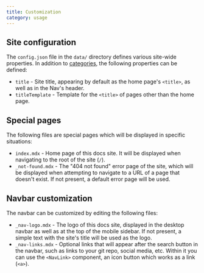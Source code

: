 ```yaml
---
title: Customization
category: usage
---
```


## Site configuration

The `config.json` file in the `data/` directory defines various site-wide properties. In addition to [categories](/docs/categories), the following properties can be defined:

- `title` - Site title, appearing by default as the home page's `<title>`, as well as in the Nav's header.
- `titleTemplate` - Template for the `<title>` of pages other than the home page.

## Special pages

The following files are special pages which will be displayed in specific situations:

- `index.mdx` - Home page of this docs site. It will be displayed when navigating to the root of the site (`/`).
- `_not-found.mdx` - The "404 not found" error page of the site, which will be displayed when attempting to navigate to a URL of a page that doesn't exist. If not present, a default error page will be used.

## Navbar customization

The navbar can be customized by editing the following files:

- `_nav-logo.mdx` - The logo of this docs site, displayed in the desktop navbar as well as at the top of the mobile sidebar.
  If not present, a simple text with the site's title will be used as the logo.
- `_nav-links.mdx` - Optional links that will appear after the search button in the navbar, such as links to your git repo, social media, etc.
  Within it you can use the `<NavLink>` component, an icon button which works as a link (`<a>`).
